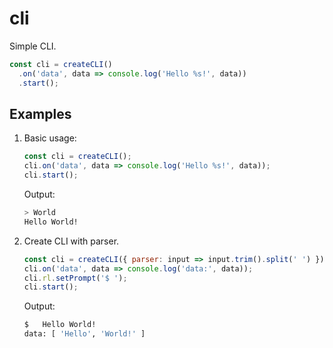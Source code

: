 # cli

Simple CLI.

```javascript
const cli = createCLI()
  .on('data', data => console.log('Hello %s!', data))
  .start();
```

## Examples

1. Basic usage:

   ```javascript
   const cli = createCLI();
   cli.on('data', data => console.log('Hello %s!', data));
   cli.start();
   ```

   Output:

   ```sh
   > World
   Hello World!
   ```

2. Create CLI with parser.

   ```javascript
   const cli = createCLI({ parser: input => input.trim().split(' ') });
   cli.on('data', data => console.log('data:', data));
   cli.rl.setPrompt('$ ');
   cli.start();
   ```

   Output:

   ```sh
   $   Hello World!
   data: [ 'Hello', 'World!' ]
   ```
